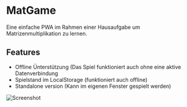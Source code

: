 # MatGame

Eine einfache PWA im Rahmen einer Hausaufgabe um Matrizenmultiplikation zu lernen.

## Features

- Offline Ünterstützung (Das Spiel funktioniert auch ohne eine aktive Datenverbindung
- Spielstand im LocalStorage (funktioniert auch offline)
- Standalone version (Kann im eigenen Fenster gespielt werden)

![Screenshot](https://upload.oppisoft.de/x/4c5MQp9PtwdvzS4pK5th8.png)
